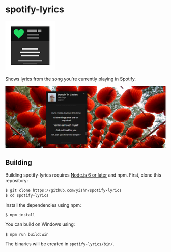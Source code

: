 # spotify-lyrics

<img src="logo.png" width="156" height="156">

Shows lyrics from the song you're currently playing in Spotify.

![Screenshot](screenshot.png)

## Building

Building spotify-lyrics requires [Node.js 6 or later](https://nodejs.org/en/download/) and npm. First, clone this repository:

~~~
$ git clone https://github.com/yishn/spotify-lyrics
$ cd spotify-lyrics
~~~

Install the dependencies using npm:

~~~
$ npm install
~~~

You can build on Windows using:

~~~
$ npm run build:win
~~~

The binaries will be created in `spotify-lyrics/bin/`.
